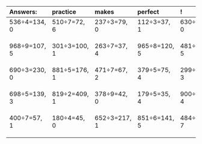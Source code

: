 | Answers: | practice | makes | perfect | ! |
| :--- | :--- | :--- | :--- | :--- |
| 536÷4=134, 0 | 510÷7=72, 6 | 237÷3=79, 0 | 112÷3=37, 1 | 630÷6=105, 0 | 
|   |   |   |   |   | 
|   |   |   |   |   | 
|   |   |   |   |   | 
| 968÷9=107, 5 | 301÷3=100, 1 | 263÷7=37, 4 | 965÷8=120, 5 | 481÷7=68, 5 | 
|   |   |   |   |   | 
|   |   |   |   |   | 
|   |   |   |   |   | 
| 690÷3=230, 0 | 881÷5=176, 1 | 471÷7=67, 2 | 379÷5=75, 4 | 299÷8=37, 3 | 
|   |   |   |   |   | 
|   |   |   |   |   | 
|   |   |   |   |   | 
| 698÷5=139, 3 | 819÷2=409, 1 | 378÷9=42, 0 | 179÷5=35, 4 | 900÷8=112, 4 | 
|   |   |   |   |   | 
|   |   |   |   |   | 
|   |   |   |   |   | 
| 400÷7=57, 1 | 180÷4=45, 0 | 652÷3=217, 1 | 851÷6=141, 5 | 484÷9=53, 7 | 
|   |   |   |   |   | 
|   |   |   |   |   | 
|   |   |   |   |   | 
